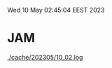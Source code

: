 Wed 10 May 02:45:04 EEST 2023
# JAM
<a href='./cache/202305/10_02.log'>./cache/202305/10_02.log</a>
